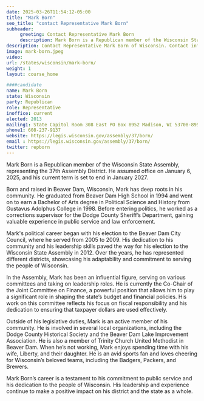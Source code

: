 ```yaml
---
date: 2025-03-26T11:54:12-05:00
title: "Mark Born"
seo_title: "contact Representative Mark Born"
subheader:
     greeting: Contact Representative Mark Born
     description: Mark Born is a Republican member of the Wisconsin State Assembly, representing the 37th Assembly District. He assumed office on January 6, 2025, and his current term is set to end in January 2027.
description: Contact Representative Mark Born of Wisconsin. Contact information for Mark Born includes email address, phone number, and mailing address.
image: mark-born.jpeg
video:
url: /states/wisconsin/mark-born/
weight: 1
layout: course_home

####candidate
name: Mark Born
state: Wisconsin
party: Republican
role: Representative
inoffice: current
elected: 2013
mailing1: State Capitol Room 308 East PO Box 8952 Madison, WI 53708-8952
phone1: 608-237-9137
website: https://legis.wisconsin.gov/assembly/37/born/
email : https://legis.wisconsin.gov/assembly/37/born/
twitter: repborn
---
```

Mark Born is a Republican member of the Wisconsin State Assembly, representing the 37th Assembly District. He assumed office on January 6, 2025, and his current term is set to end in January 2027.

Born and raised in Beaver Dam, Wisconsin, Mark has deep roots in his community. He graduated from Beaver Dam High School in 1994 and went on to earn a Bachelor of Arts degree in Political Science and History from Gustavus Adolphus College in 1998. Before entering politics, he worked as a corrections supervisor for the Dodge County Sheriff’s Department, gaining valuable experience in public service and law enforcement.

Mark's political career began with his election to the Beaver Dam City Council, where he served from 2005 to 2009. His dedication to his community and his leadership skills paved the way for his election to the Wisconsin State Assembly in 2012. Over the years, he has represented different districts, showcasing his adaptability and commitment to serving the people of Wisconsin.

In the Assembly, Mark has been an influential figure, serving on various committees and taking on leadership roles. He is currently the Co-Chair of the Joint Committee on Finance, a powerful position that allows him to play a significant role in shaping the state’s budget and financial policies. His work on this committee reflects his focus on fiscal responsibility and his dedication to ensuring that taxpayer dollars are used effectively.

Outside of his legislative duties, Mark is an active member of his community. He is involved in several local organizations, including the Dodge County Historical Society and the Beaver Dam Lake Improvement Association. He is also a member of Trinity Church United Methodist in Beaver Dam. When he’s not working, Mark enjoys spending time with his wife, Liberty, and their daughter. He is an avid sports fan and loves cheering for Wisconsin’s beloved teams, including the Badgers, Packers, and Brewers.

Mark Born’s career is a testament to his commitment to public service and his dedication to the people of Wisconsin. His leadership and experience continue to make a positive impact on his district and the state as a whole.
